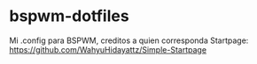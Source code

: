 # bspwm-dotfiles
Mi .config para BSPWM, creditos a quien corresponda
Startpage: https://github.com/WahyuHidayattz/Simple-Startpage
